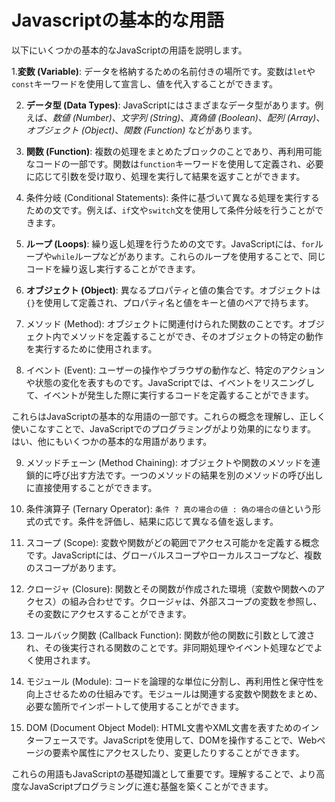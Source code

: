 # Javascriptの基本的な用語

以下にいくつかの基本的なJavaScriptの用語を説明します。

1.**変数 (Variable)**: データを格納するための名前付きの場所です。変数は`let`や`const`キーワードを使用して宣言し、値を代入することができます。

2. **データ型 (Data Types)**: JavaScriptにはさまざまなデータ型があります。例えば、*数値 (Number)*、*文字列 (String)*、*真偽値 (Boolean)*、*配列 (Array)*、*オブジェクト (Object)*、*関数 (Function)* などがあります。

3. **関数 (Function)**: 複数の処理をまとめたブロックのことであり、再利用可能なコードの一部です。関数は`function`キーワードを使用して定義され、必要に応じて引数を受け取り、処理を実行して結果を返すことができます。

4. 条件分岐 (Conditional Statements): 条件に基づいて異なる処理を実行するための文です。例えば、`if`文や`switch`文を使用して条件分岐を行うことができます。

5. **ループ (Loops)**: 繰り返し処理を行うための文です。JavaScriptには、`for`ループや`while`ループなどがあります。これらのループを使用することで、同じコードを繰り返し実行することができます。

6. **オブジェクト (Object)**: 異なるプロパティと値の集合です。オブジェクトは`{}`を使用して定義され、プロパティ名と値をキーと値のペアで持ちます。

7. メソッド (Method): オブジェクトに関連付けられた関数のことです。オブジェクト内でメソッドを定義することができ、そのオブジェクトの特定の動作を実行するために使用されます。

8. イベント (Event): ユーザーの操作やブラウザの動作など、特定のアクションや状態の変化を表すものです。JavaScriptでは、イベントをリスニングして、イベントが発生した際に実行するコードを定義することができます。

これらはJavaScriptの基本的な用語の一部です。これらの概念を理解し、正しく使いこなすことで、JavaScriptでのプログラミングがより効果的になります。
はい、他にもいくつかの基本的な用語があります。

9. メソッドチェーン (Method Chaining): オブジェクトや関数のメソッドを連鎖的に呼び出す方法です。一つのメソッドの結果を別のメソッドの呼び出しに直接使用することができます。

10. 条件演算子 (Ternary Operator): `条件 ? 真の場合の値 : 偽の場合の値`という形式の式です。条件を評価し、結果に応じて異なる値を返します。

11. スコープ (Scope): 変数や関数がどの範囲でアクセス可能かを定義する概念です。JavaScriptには、グローバルスコープやローカルスコープなど、複数のスコープがあります。

12. クロージャ (Closure): 関数とその関数が作成された環境（変数や関数へのアクセス）の組み合わせです。クロージャは、外部スコープの変数を参照し、その変数にアクセスすることができます。

13. コールバック関数 (Callback Function): 関数が他の関数に引数として渡され、その後実行される関数のことです。非同期処理やイベント処理などでよく使用されます。

14. モジュール (Module): コードを論理的な単位に分割し、再利用性と保守性を向上させるための仕組みです。モジュールは関連する変数や関数をまとめ、必要な箇所でインポートして使用することができます。

15. DOM (Document Object Model): HTML文書やXML文書を表すためのインターフェースです。JavaScriptを使用して、DOMを操作することで、Webページの要素や属性にアクセスしたり、変更したりすることができます。

これらの用語もJavaScriptの基礎知識として重要です。理解することで、より高度なJavaScriptプログラミングに進む基盤を築くことができます。
